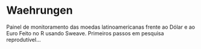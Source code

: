 # Waehrungen 
Painel de monitoramento das moedas latinoamericanas frente ao Dólar e ao Euro
Feito no R usando Sweave. Primeiros passos em pesquisa reprodutível...
